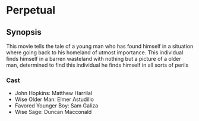# Perpetual
## Synopsis

This movie tells the tale of a young man who has found himself in a situation where going
back to his homeland of utmost importance. This individual finds himself in a barren wasteland with nothing but a picture of a older man, determined to find this individual he finds himself in all sorts of perils


### Cast

- John Hopkins: Matthew Harrilal
- Wise Older Man: Elmer Astudillo
- Favored Younger Boy: Sam Galiza
- Wise Sage: Duncan Macconald
